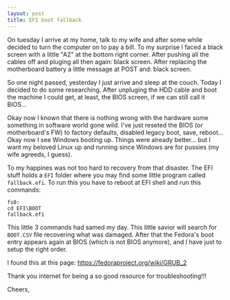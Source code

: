 ```yaml
---
layout: post
title: EFI boot fallback
---
```


On tuesday I arrive at my home, talk to my wife and after
some while decided to turn the computer on to pay a bill.
To my surprise I faced a black screen with a little "A2"
at the bottom right corner. After pushing all the cables
off and pluging all then again: black screen. After replacing
the motherboard battery a little message at POST and: black screen.

So one night passed, yesterday I just arrive and sleep at the
couch. Today I decided to do some researching. After unpluging
the HDD cable and boot the machine I could get, at least, the
BIOS screen, if we can still call it BIOS... 

Okay now I known that there is nothing wrong with the hardware
some something in software world gone wild. I've just reseted
the BIOS (or motherboard's FW) to factory defaults, disabled
legacy boot, save, reboot... Okay now I see Windows booting up.
Things were already better... but I want my beloved Linux up
and running since Windows are for pussies (my wife agreeds, I guess).

To my happines was not too hard to recovery from that disaster.
The EFI stuff holds a `EFI` folder where you may find some little
program called `fallback.efi`. To run this you have to reboot
at EFI shell and run this commands:

```
fs0:
cd EFI\BOOT
fallback.efi
```

This little 3 commands had samed my day. This little savior
will search for `BOOT.CSV` file recovering what was damaged.
After that the Fedora's boot entry appears again at BIOS
(which is not BIOS anymore), and I have just to setup the
right order.

I found this at this page: https://fedoraproject.org/wiki/GRUB_2

Thank you internet for being a so good resource for troubleshooting!!!

Cheers,

